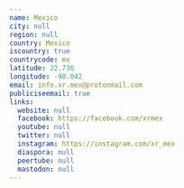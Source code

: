 ```yaml
---
name: Mexico
city: null
region: null
country: Mexico
iscountry: true
countrycode: mx
latitude: 22.736
longitude: -98.042
email: info.xr.mex@protonmail.com
publiciseemail: true
links:
  website: null
  facebook: https://facebook.com/xrmex
  youtube: null
  twitter: null
  instagram: https://instagram.com/xr_mex
  diaspora: null
  peertube: null
  mastodon: null
---
```

